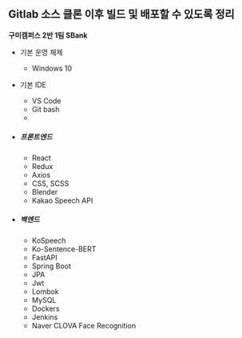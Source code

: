 ## Gitlab 소스 클론 이후 빌드 및 배포할 수 있도록 정리

**구미캠퍼스 2반 1팀 SBank**

- 기본 운영 체제

  - Windows 10

- 기본 IDE

  - VS Code
  - Git bash
  -  

- ##### 프론트엔드

  - React
  - Redux
  - Axios
  - CSS, SCSS
  - Blender
  - Kakao Speech API
  
- ##### 백엔드

  - KoSpeech
  - Ko-Sentence-BERT
  - FastAPI
  - Spring Boot
  - JPA
  - Jwt
  - Lombok
  - MySQL
  - Dockers
  - Jenkins
  - Naver CLOVA Face Recognition
